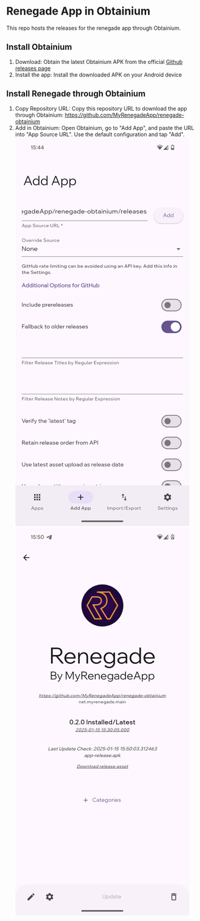# Renegade App in Obtainium
This repo hosts the releases for the renegade app through Obtainium.
## Install Obtainium

1. Download: Obtain the latest Obtainium APK from the official [Github releases page](https://github.com/ImranR98/Obtainium/releases)
2. Install the app: Install the downloaded APK on your Android device

## Install Renegade through Obtainium

1. Copy Repository URL: Copy this repository URL to download the app through Obtainium: https://github.com/MyRenegadeApp/renegade-obtainium
2. Add in Obtainium: Open Obtainium, go to "Add App", and paste the URL into "App Source URL". Use the default configuration and tap "Add".
![Screenshot_20250115-154423.png](assets/Screenshot_20250115-154423.png)
![Screenshot_20250115-155003.png](assets/Screenshot_20250115-155003.png)
